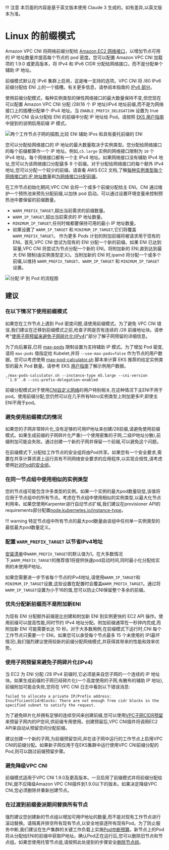 !!! 注意
    本页面的内容是基于英文版本使用 Claude 3 生成的。如有差异,以英文版本为准。

# Linux 的前缀模式

Amazon VPC CNI 将网络前缀分配给 [Amazon EC2 网络接口](https://docs.aws.amazon.com/AWSEC2/latest/UserGuide/ec2-prefix-eni.html)，以增加节点可用的 IP 地址数量并提高每个节点的 pod 密度。您可以配置 Amazon VPC CNI 加载项的 1.9.0 或更高版本，将 IPv4 和 IPv6 CIDR 分配给网络接口，而不是分配单个辅助 IP 地址。

前缀模式默认在 IPv6 集群上启用，这是唯一支持的选项。VPC CNI 将 /80 IPv6 前缀分配给 ENI 上的一个插槽。有关更多信息，请参阅本指南的 [IPv6 部分](../ipv6/index.md)。

使用前缀分配模式，每种实例类型的弹性网络接口的最大数量保持不变,但您现在可以配置 Amazon VPC CNI 分配 /28(16 个 IP 地址)IPv4 地址前缀,而不是为网络接口上的插槽分配单个 IPv4 地址。当 `ENABLE_PREFIX_DELEGATION` 设置为 true 时,VPC CNI 会从分配给 ENI 的前缀中分配 IP 地址给 Pod。请按照 [EKS 用户指南](https://docs.aws.amazon.com/eks/latest/userguide/cni-increase-ip-addresses.html)中提到的说明启用前缀 IP 模式。

![两个工作节点子网的插图,比较 ENI 辅助 IPvs 和具有委托前缀的 ENI](./image.png)

您可以分配给网络接口的 IP 地址的最大数量取决于实例类型。您分配给网络接口的每个前缀都算作一个 IP 地址。例如,`c5.large` 实例的网络接口限制为 `10` 个 IPv4 地址。每个网络接口都有一个主 IPv4 地址。如果网络接口没有辅助 IPv4 地址,您可以为该网络接口分配最多 9 个前缀。对于分配给网络接口的每个额外 IPv4 地址,您可以分配一个较少的前缀。请查看 AWS EC2 文档,了解[每种实例类型每个网络接口的 IP 地址数量](https://docs.aws.amazon.com/AWSEC2/latest/UserGuide/using-eni.html#AvailableIpPerENI)和[为网络接口分配前缀](https://docs.aws.amazon.com/AWSEC2/latest/UserGuide/ec2-prefix-eni.html)。

在工作节点初始化期间,VPC CNI 会将一个或多个前缀分配给主 ENI。CNI 通过维护一个预热池来预先分配前缀,以加快 pod 启动。可以通过设置环境变量来控制预热池中要保留的前缀数量。

* `WARM_PREFIX_TARGET`,超出当前需求的前缀数量。
* `WARM_IP_TARGET`,超出当前需求的 IP 地址数量。
* `MINIMUM_IP_TARGET`,任何时候都要保持可用的最小 IP 地址数量。
* 如果设置了 `WARM_IP_TARGET` 和 `MINIMUM_IP_TARGET`,它们将覆盖 `WARM_PREFIX_TARGET`。
作为更多 Pods 计划的附加前缀将被请求用于现有的 ENI。首先,VPC CNI 尝试为现有的 ENI 分配一个新的前缀。如果 ENI 已达到容量,VPC CNI 将尝试为节点分配一个新的 ENI。将附加新的 ENI,直到达到最大 ENI 限制(由实例类型定义)。当附加新的 ENI 时,ipamd 将分配一个或多个前缀,以维持 `WARM_PREFIX_TARGET`、`WARM_IP_TARGET` 和 `MINIMUM_IP_TARGET` 设置。

![分配 IP 到 Pod 的流程图](./image-2.jpeg)

## 建议

### 在以下情况下使用前缀模式

如果您在工作节点上遇到 Pod 密度问题,请使用前缀模式。为了避免 VPC CNI 错误,我们建议在迁移到前缀模式之前,检查子网是否有连续的 /28 前缀地址块。请参考"[使用子网预留来避免子网碎片化(IPv4)](https://docs.aws.amazon.com/vpc/latest/userguide/subnet-cidr-reservation.html)"部分了解子网预留的详细信息。

为了向后兼容,已将 [max-pods](https://github.com/awslabs/amazon-eks-ami/blob/master/files/eni-max-pods.txt) 限制设置为支持辅助 IP 模式。为了增加 Pod 密度,请将 `max-pods` 值指定给 Kubelet,并将 `--use-max-pods=false` 作为节点的用户数据。您可以考虑使用 [max-pod-calculator.sh](https://github.com/awslabs/amazon-eks-ami/blob/master/files/max-pods-calculator.sh) 脚本来计算 EKS 推荐的给定实例类型的最大 Pod 数量。请参考 EKS [用户指南](https://docs.aws.amazon.com/eks/latest/userguide/cni-increase-ip-addresses.html)了解示例用户数据。
```
./max-pods-calculator.sh --instance-type m5.large --cni-version ``1.9``.0 --cni-prefix-delegation-enabled
```


前缀分配模式对于使用[CNI自定义网络](https://docs.aws.amazon.com/eks/latest/userguide/cni-custom-network.html)的用户特别相关,在这种情况下主ENI不用于pod。使用前缀分配,您仍然可以在几乎所有Nitro实例类型上附加更多IP,即使主ENI不用于pod。

### 避免使用前缀模式的情况

如果您的子网非常碎片化,没有足够的可用IP地址来创建/28前缀,请避免使用前缀模式。如果生成前缀的子网碎片化严重(一个使用密集的子网,二级IP地址分散),前缀附加可能会失败。通过创建一个新的子网并保留一个前缀,可以避免这个问题。

在前缀模式下,分配给工作节点的安全组将由Pod共享。如果您有一个安全要求,需要在共享计算资源上运行具有不同网络安全要求的应用程序,以实现合规性,请考虑使用[针对Pod的安全组](../sgpp/index.md)。

### 在同一节点组中使用相似的实例类型

您的节点组可能包含许多类型的实例。如果一个实例的最大pod数量较低,该值将应用于节点组中的所有节点。考虑在节点组中使用相似的实例类型,以最大化节点利用率。如果您使用Karpenter进行自动节点扩缩,我们建议在provisioner API的requirements部分配置[node.kubernetes.io/instance-type](https://karpenter.sh/docs/concepts/nodepools/)。

!!! warning 
    特定节点组中所有节点的最大pod数量由该组中任何单一实例类型的最低最大pod数量定义。

### 配置 `WARM_PREFIX_TARGET` 以节省IPv4地址

[安装清单](https://github.com/aws/amazon-vpc-cni-k8s/blob/master/config/v1.9/aws-k8s-cni.yaml#L158)中`WARM_PREFIX_TARGET`的默认值为1。在大多数情况下,`WARM_PREFIX_TARGET`的推荐值1将提供快速pod启动时间,同时最小化分配给实例的未使用IP地址。

如果您需要进一步节省每个节点的IPv4地址,请使用`WARM_IP_TARGET`和`MINIMUM_IP_TARGET`设置,这些设置在配置时会覆盖`WARM_PREFIX_TARGET`。通过将`WARM_IP_TARGET`设置为小于16的值,您可以防止CNI保留整个多余的前缀。

### 优先分配新前缀而不是附加新ENI
为现有 ENI 分配额外前缀是比创建和附加新 ENI 到实例更快的 EC2 API 操作。使用前缀可以提高性能,同时节约 IPv4 地址分配。附加前缀通常在一秒钟内完成,而附加新 ENI 可能需要长达 10 秒。对于大多数用例,在前缀模式下运行时,CNI 每个工作节点只需要一个 ENI。如果您可以承受每个节点最多 15 个未使用的 IP(最坏情况),我们强烈建议使用较新的前缀分配网络模式,并获得其带来的性能和效率优势。

### 使用子网预留来避免子网碎片化(IPv4)

当 EC2 为 ENI 分配 /28 IPv4 前缀时,它必须是来自您子网的一个连续的 IP 地址块。如果生成前缀的子网已经碎片化(一个高度使用的子网,有散布的辅助 IP 地址),前缀附加可能会失败,您将在 VPC CNI 日志中看到以下错误消息:
```
failed to allocate a private IP/Prefix address: InsufficientCidrBlocks: There are not enough free cidr blocks in the specified subnet to satisfy the request.
```

为了避免碎片化并拥有足够的连续空间来创建前缀,您可以使用[VPC子网CIDR预留](https://docs.aws.amazon.com/vpc/latest/userguide/subnet-cidr-reservation.html#work-with-subnet-cidr-reservations)来预留子网内的IP空间,供前缀专用使用。创建预留后,VPC CNI插件将调用EC2 API来自动从预留空间分配前缀。

建议创建一个新的子网,为前缀预留空间,并在该子网中运行的工作节点上启用VPC CNI的前缀分配。如果新子网仅用于在EKS集群中运行使用VPC CNI前缀分配的Pod,则可以跳过前缀预留步骤。

### 避免降级VPC CNI

前缀模式适用于VPC CNI 1.9.0及更高版本。一旦启用了前缀模式并将前缀分配给ENI,就不应降级Amazon VPC CNI插件到1.9.0以下的版本。如果决定降级VPC CNI,您必须删除并重新创建节点。

### 在过渡到前缀委派期间替换所有节点

强烈建议您创建新的节点组以增加可用IP地址的数量,而不是对现有工作节点进行滚动替换。请隔离并排空所有现有节点,以安全地驱逐所有现有Pod。为了防止服务中断,我们建议在生产集群的关键工作负载上实施[Pod中断预算](https://kubernetes.io/docs/tasks/run-application/configure-pdb)。新节点上的Pod将从分配给ENI的前缀中获取IP地址。确认Pod正在运行后,您可以删除旧节点和节点组。如果您使用托管节点组,请按照此处提到的步骤安全[删除节点组](https://docs.aws.amazon.com/eks/latest/userguide/delete-managed-node-group.html)。
